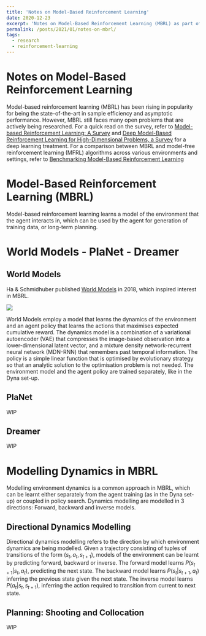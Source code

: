 ```yaml
---
title: 'Notes on Model-Based Reinforcement Learning'
date: 2020-12-23
excerpt: 'Notes on Model-Based Reinforcement Learning (MBRL) as part of my Undergraduate Research Opportunities Programme (UROP) in NUS.'
permalink: /posts/2021/01/notes-on-mbrl/
tags:
  - research
  - reinforcement-learning
---
```


# Notes on Model-Based Reinforcement Learning

Model-based reinforcement learning (MBRL) has been rising in popularity for being the state-of-the-art in sample efficiency and asymptotic performance. However, MBRL still faces many open problems that are actively being researched. For a quick read on the survey, refer to [Model-based Reinforcement Learning: A Survey](https://arxiv.org/abs/2006.16712) and [Deep Model-Based Reinforcement Learning for High-Dimensional Problems, a Survey](https://arxiv.org/abs/2008.05598) for a deep learning treatment. For a comparison between MBRL and model-free reinforcement learning (MFRL) algorithms across various environments and settings, refer to [Benchmarking Model-Based Reinforcement Learning](https://arxiv.org/abs/1907.02057)

# Model-Based Reinforcement Learning (MBRL)

Model-based reinforcement learning learns a model of the environment that the agent interacts in, which can be used by the agent for generation of training data, or long-term planning.

# World Models - PlaNet - Dreamer

## World Models

Ha & Schmidhuber published [World Models](https://arxiv.org/abs/1803.10122) in 2018, which inspired interest in MBRL.

<img src="https://worldmodels.github.io/assets/world_model_schematic.svg">

World Models employ a model that learns the dynamics of the environment and an agent policy that learns the actions that maximises expected cumulative reward. The dynamics model is a combination of a variational autoencoder (VAE) that compresses the image-based observation into a lower-dimensional latent vector, and a mixture density network-recurrent neural network (MDN-RNN) that remembers past temporal information. The policy is a simple linear function that is optimised by evolutionary strategy so that an analytic solution to the optimisation problem is not needed. The environment model and the agent policy are trained separately, like in the Dyna set-up.

## PlaNet

WIP

## Dreamer

WIP

# Modelling Dynamics in MBRL

Modelling environment dynamics is a common approach in MBRL, which can be learnt either separately from the agent training (as in the Dyna set-up) or coupled in policy search. Dynamics modelling are modelled in 3 directions: Forward, backward and inverse models.

## Directional Dynamics Modelling

Directional dynamics modelling refers to the direction by which environment dynamics are being modelled. Given a trajectory consisting of tuples of transitions of the form $(s_t, a_t, s_{t+1})$, models of the environment can be learnt by predicting forward, backward or inverse. The forward model learns $P(s_{t+1}|s_t,a_t)$, predicting the next state. The backward model learns $P(s_t|s_{t+1},a_t)$ inferring the previous state given the next state. The inverse model learns $P(a_t|s_t,s_{t+1})$, inferring the action required to transition from current to next state.

## Planning: Shooting and Collocation

WIP

